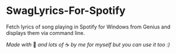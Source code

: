 # SwagLyrics-For-Spotify

Fetch lyrics of song playing in Spotify for 
Windows from Genius and displays them via 
command line.

<i>Made with </i>:heartbeat: <i>and lots of </i>:coffee:
 <i>by me for myself but you can use it too :)</i>
